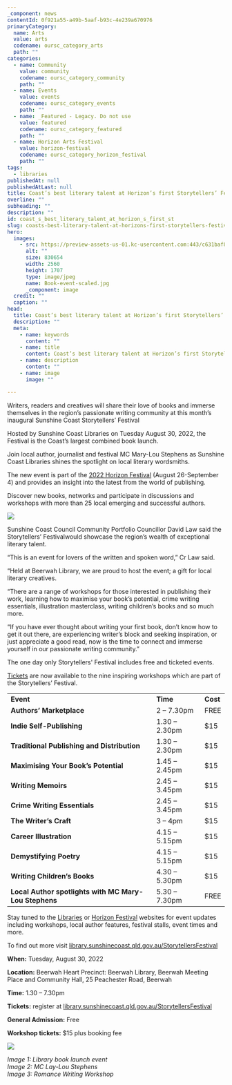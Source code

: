 ```yaml
---
_component: news
contentId: 0f921a55-a49b-5aaf-b93c-4e239a670976
primaryCategory:
  name: Arts
  value: arts
  codename: oursc_category_arts
  path: ""
categories:
  - name: Community
    value: community
    codename: oursc_category_community
    path: ""
  - name: Events
    value: events
    codename: oursc_category_events
    path: ""
  - name: _Featured - Legacy. Do not use
    value: featured
    codename: oursc_category_featured
    path: ""
  - name: Horizon Arts Festival
    value: horizon-festival
    codename: oursc_category_horizon_festival
    path: ""
tags:
  - libraries
publishedAt: null
publishedAtLast: null
title: Coast’s best literary talent at Horizon’s first Storytellers’ Festival
overline: ""
subheading: ""
description: ""
id: coast_s_best_literary_talent_at_horizon_s_first_st
slug: coasts-best-literary-talent-at-horizons-first-storytellers-festival
hero:
  images:
    - src: https://preview-assets-us-01.kc-usercontent.com:443/c631baf8-1b46-001f-580c-d0001b68b4a8/6fe4bb97-41c6-4321-b4ee-5f933be132ee/Book-event-scaled.jpg
      alt: ""
      size: 830654
      width: 2560
      height: 1707
      type: image/jpeg
      name: Book-event-scaled.jpg
      _component: image
  credit: ""
  caption: ""
head:
  title: Coast’s best literary talent at Horizon’s first Storytellers’ Festival
  description: ""
  meta:
    - name: keywords
      content: ""
    - name: title
      content: Coast’s best literary talent at Horizon’s first Storytellers’ Festival
    - name: description
      content: ""
    - name: image
      image: ""

---
```

Writers, readers and creatives will share their love of books and immerse themselves in the region’s passionate writing community at this month’s inaugural Sunshine Coast Storytellers’ Festival

Hosted by Sunshine Coast Libraries on Tuesday August 30, 2022, the Festival is the Coast’s largest combined book launch.

Join local author, journalist and festival MC Mary-Lou Stephens as Sunshine Coast Libraries shines the spotlight on local literary wordsmiths.

The new event is part of the [2022 Horizon Festival](https://www.horizonfestival.com.au/)
&#x20;(August 26-September 4) and provides an insight into the latest from the world of publishing.

Discover new books, networks and participate in discussions and workshops with more than 25 local emerging and successful authors.

![](https://preview-assets-us-01.kc-usercontent.com:443/c631baf8-1b46-001f-580c-d0001b68b4a8/5904c273-ab11-455a-8f80-46cff0ab89e8/Romance-Writing-Workshop-30.04-1-1024x768.jpg)

Sunshine Coast Council Community Portfolio Councillor David Law said the Storytellers’ Festivalwould showcase the region’s wealth of exceptional literary talent.

“This is an event for lovers of the written and spoken word,” Cr Law said.

“Held at Beerwah Library, we are proud to host the event; a gift for local literary creatives.

“There are a range of workshops for those interested in publishing their work, learning how to maximise your book’s potential, crime writing essentials, illustration masterclass, writing children’s books and so much more.

“If you have ever thought about writing your first book, don’t know how to get it out there, are experiencing writer’s block and seeking inspiration, or just appreciate a good read, now is the time to connect and immerse yourself in our passionate writing community.”

The one day only Storytellers' Festival includes free and ticketed events.

[Tickets](https://library.sunshinecoast.qld.gov.au/Whats-On/Storytellers-Festival/Programs-And-Workshops)
&#x20;are now available to the nine inspiring workshops which are part of the Storytellers’ Festival.

|                                                       |               |              |
| ----------------------------------------------------- | ------------- | ------------ |
| ****Event****                                         | ****Time****  | ****Cost**** |
| **Authors’ Marketplace**                              | 2 – 7.30pm    | FREE         |
| **Indie Self-Publishing**                             | 1.30 – 2.30pm | $15          |
| **Traditional Publishing and Distribution**           | 1.30 – 2.30pm | $15          |
| **Maximising Your Book’s Potential**                  | 1.45 – 2.45pm | $15          |
| **Writing Memoirs**                                   | 2.45 – 3.45pm | $15          |
| **Crime Writing Essentials**                          | 2.45 – 3.45pm | $15          |
| **The Writer’s Craft**                                | 3 – 4pm       | $15          |
| **Career Illustration**                               | 4.15 – 5.15pm | $15          |
| **Demystifying Poetry**                               | 4.15 – 5.15pm | $15          |
| **Writing Children’s Books**                          | 4.30 – 5.30pm | $15          |
| **Local Author spotlights with MC Mary-Lou Stephens** | 5.30 – 7.30pm | FREE         |

Stay tuned to the [Libraries](https://library.sunshinecoast.qld.gov.au/Whats-On/Storytellers-Festival/Programs-And-Workshops)
&#x20;or [Horizon Festival](https://www.horizonfestival.com.au/whats-on/)
&#x20;websites for event updates including workshops, local author features, festival stalls, event times and more.

To find out more visit [library.sunshinecoast.qld.gov.au/StorytellersFestival](https://library.sunshinecoast.qld.gov.au/StorytellersFestival)


**When:** Tuesday, August 30, 2022

**Location:** Beerwah Heart Precinct: Beerwah Library, Beerwah Meeting Place and Community Hall, 25 Peachester Road, Beerwah      

**Time:** 1.30 – 7.30pm

**Tickets:** register at [library.sunshinecoast.qld.gov.au/StorytellersFestival](https://library.sunshinecoast.qld.gov.au/StorytellersFestival)


**General Admission:** Free

**Workshop tickets:** $15 plus booking fee

![](https://preview-assets-us-01.kc-usercontent.com:443/c631baf8-1b46-001f-580c-d0001b68b4a8/748cf50b-6706-427a-bb3d-fd570959418d/Mary-Lou-Stephens-1024x683.jpg)

*Image 1: Library book launch event*\
*Image 2: MC Lay-Lou Stephens*\
*Image 3: Romance Writing Workshop*
